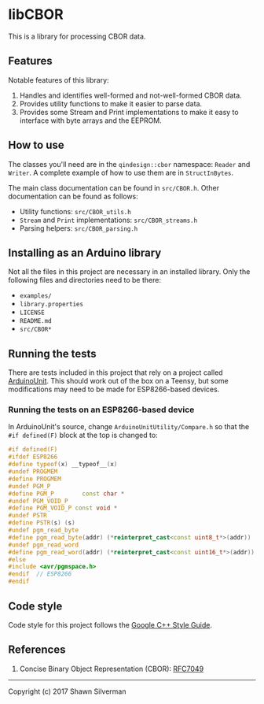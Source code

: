 # libCBOR

This is a library for processing CBOR data.

## Features

Notable features of this library:

1. Handles and identifies well-formed and not-well-formed CBOR data.
2. Provides utility functions to make it easier to parse data.
3. Provides some Stream and Print implementations to make it easy to
   interface with byte arrays and the EEPROM.

## How to use

The classes you'll need are in the `qindesign::cbor` namespace:
`Reader` and `Writer`. A complete example of how to use them are in
`StructInBytes`.

The main class documentation can be found in `src/CBOR.h`. Other documentation
can be found as follows:

* Utility functions: `src/CBOR_utils.h`
* `Stream` and `Print` implementations: `src/CBOR_streams.h`
* Parsing helpers: `src/CBOR_parsing.h`

## Installing as an Arduino library

Not all the files in this project are necessary in an installed library.
Only the following files and directories need to be there:

* `examples/`
* `library.properties`
* `LICENSE`
* `README.md`
* `src/CBOR*`

## Running the tests

There are tests included in this project that rely on a project called
[ArduinoUnit](https://github.com/mmurdoch/arduinounit). This should work
out of the box on a Teensy, but some modifications may need to be made for
ESP8266-based devices.

### Running the tests on an ESP8266-based device

In ArduinoUnit's source, change `ArduinoUnitUtility/Compare.h` so that the
`#if defined(F)` block at the top is changed to:

```c++
#if defined(F)
#ifdef ESP8266
#define typeof(x) __typeof__(x)
#undef PROGMEM
#define PROGMEM
#undef PGM_P
#define PGM_P  		 const char *
#undef PGM_VOID_P
#define PGM_VOID_P const void *
#undef PSTR
#define PSTR(s) (s)
#undef pgm_read_byte
#define pgm_read_byte(addr) (*reinterpret_cast<const uint8_t*>(addr))
#undef pgm_read_word
#define pgm_read_word(addr) (*reinterpret_cast<const uint16_t*>(addr))
#else
#include <avr/pgmspace.h>
#endif  // ESP8266
#endif
```

## Code style

Code style for this project follows the
[Google C++ Style Guide](https://google.github.io/styleguide/cppguide.html).

## References

1. Concise Binary Object Representation (CBOR):
   [RFC7049](https://tools.ietf.org/html/rfc7049)

---

Copyright (c) 2017 Shawn Silverman

